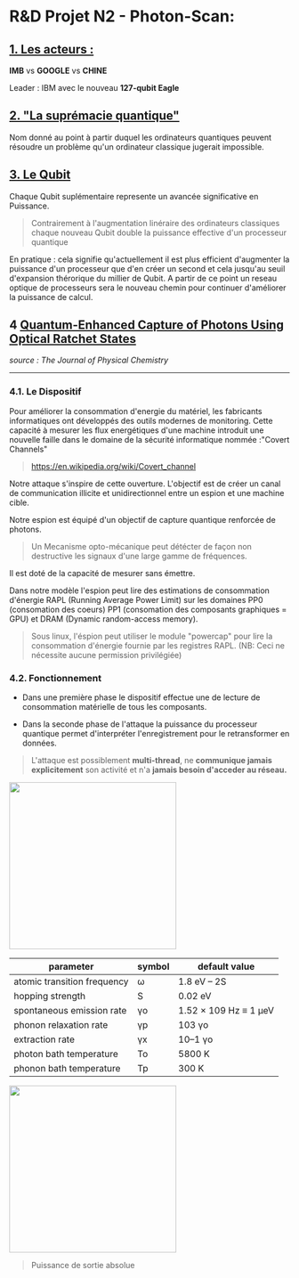 # R&D Projet N2 - Photon-Scan: 

## <u>1. Les acteurs :</u>
**IMB** vs **GOOGLE** vs **CHINE**

Leader : IBM avec le nouveau **127-qubit Eagle**

## <u>2. "La suprémacie quantique"</u>
Nom donné au point à partir duquel les ordinateurs quantiques peuvent résoudre un problème qu'un ordinateur classique jugerait impossible.

## <u>3. Le Qubit</u>
Chaque Qubit suplémentaire represente un avancée significative en Puissance.

>Contrairement à l'augmentation linéraire des ordinateurs classiques chaque nouveau Qubit double la puissance effective d'un processeur quantique

En pratique : cela signifie qu'actuellement il est plus efficient d'augmenter la puissance d'un processeur que d'en créer un second et cela jusqu'au seuil d'expansion thérorique du millier de Qubit. A partir de ce point un reseau optique de processeurs sera le nouveau chemin pour continuer d'améliorer la puissance de calcul.

## 4 <u>Quantum-Enhanced Capture of Photons Using Optical Ratchet States</u>
*source : The Journal of Physical Chemistry*
___
### 4.1. Le Dispositif
Pour améliorer la consommation d'energie du matériel, les fabricants informatiques ont développés des outils modernes de monitoring. Cette capacité à mesurer les flux energétiques d'une machine introduit une nouvelle faille dans le domaine de la sécurité informatique nommée :"Covert Channels"

> https://en.wikipedia.org/wiki/Covert_channel

Notre attaque s'inspire de cette ouverture. L'objectif est de créer un canal de communication illicite et unidirectionnel entre un espion et une machine cible.

Notre espion est équipé d'un objectif de capture quantique renforcée de photons.
> Un Mecanisme opto-mécanique peut détécter de façon non destructive les signaux d'une large gamme de fréquences.
> 
Il est doté de la capacité de mesurer sans émettre.

Dans notre modèle l'espion peut lire des estimations de consommation d'énergie RAPL (Running Average Power Limit) sur les domaines PP0 (consomation des coeurs) PP1 (consomation des composants graphiques = GPU) et DRAM (Dynamic random-access memory). 
> Sous linux, l'éspion peut utiliser le module "powercap" pour lire la consommation d'énergie fournie par les registres RAPL. (NB: Ceci ne nécessite aucune permission privilégiée)

### 4.2. Fonctionnement
- Dans une première phase le dispositif effectue une de lecture de consommation matérielle de tous les composants.

- Dans la seconde phase de l'attaque la puissance du processeur quantique permet d'interpréter l'enregistrement pour le retransformer en données. 

> L'attaque est possiblement **multi-thread**, ne **communique jamais explicitement** son activité et n'a **jamais besoin d'acceder au réseau.**

<!-- ![Steady-state exciton population](https://pubs.acs.org/na101/home/literatum/publisher/achs/journals/content/jpccck/2017/jpccck.2017.121.issue-38/acs.jpcc.7b07138/20171002/images/medium/jp-2017-07138c_0003.gif) -->

<img src="https://pubs.acs.org/na101/home/literatum/publisher/achs/journals/content/jpccck/2017/jpccck.2017.121.issue-38/acs.jpcc.7b07138/20171002/images/medium/jp-2017-07138c_0003.gif" width="300">

| parameter                   | symbol | default value         |
|-----------------------------|--------|-----------------------|
| atomic transition frequency | ω      | 1.8 eV – 2S           |
| hopping strength            | S      | 0.02 eV               |
| spontaneous emission rate   | γo     | 1.52 × 109 Hz ≡ 1 μeV |
| phonon relaxation rate      | γp     | 103 γo                |
| extraction rate             | γx     | 10–1 γo               |
| photon bath temperature     | To     | 5800 K                |
| phonon bath temperature     | Tp     | 300 K                 |


<!-- ![Absolute power output](https://pubs.acs.org/na101/home/literatum/publisher/achs/journals/content/jpccck/2017/jpccck.2017.121.issue-38/acs.jpcc.7b07138/20171002/images/medium/jp-2017-07138c_0004.gif) -->
<img src="https://pubs.acs.org/na101/home/literatum/publisher/achs/journals/content/jpccck/2017/jpccck.2017.121.issue-38/acs.jpcc.7b07138/20171002/images/medium/jp-2017-07138c_0004.gif" width="300">

> Puissance de sortie absolue
